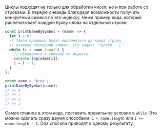 
Циклы подходят не только для обработки чисел, но и при работе со строками. В первую очередь благодаря возможности получить конкретный символ по его индексу. Ниже пример кода, который распечатывает каждую букву слова на отдельной строке:

```javascript
const printNameBySymbol = (name) => {
  let i = 0;
  // Такая проверка будет выполняться до конца строки
  // включая последний символ. Его индекс `length - 1`.
  while (i < name.length) {
    // Обращаемся к символу по индексу
    console.log(name[i]);
    i = i + 1;
  }
};

const name = 'Arya';
printNameBySymbol(name);
// => A
// => r
// => y
// => a
```

Самое главное в этом коде, поставить правильное условие в `while`. Это можно сделать сразу двумя способами: `i < name.length` или `i <= name.length - 1`. Оба способа приводят к одному результату.
